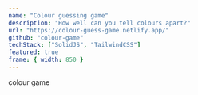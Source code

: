 ```yaml
---
name: "Colour guessing game"
description: "How well can you tell colours apart?"
url: "https://colour-guess-game.netlify.app/"
github: "colour-game"
techStack: ["SolidJS", "TailwindCSS"]
featured: true
frame: { width: 850 }
---
```


colour game
